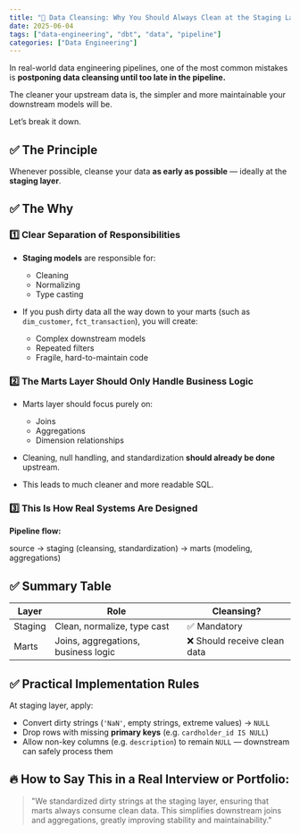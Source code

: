 ```yaml
---
title: "🧹 Data Cleansing: Why You Should Always Clean at the Staging Layer"
date: 2025-06-04
tags: ["data-engineering", "dbt", "data", "pipeline"]
categories: ["Data Engineering"]
---
```


In real-world data engineering pipelines, one of the most common mistakes is **postponing data cleansing until too late in the pipeline.**  

The cleaner your upstream data is, the simpler and more maintainable your downstream models will be.  

Let’s break it down.

## ✅ The Principle

Whenever possible, cleanse your data **as early as possible** — ideally at the **staging layer**.


## ✅ The Why

### 1️⃣ Clear Separation of Responsibilities

- **Staging models** are responsible for:
  - Cleaning
  - Normalizing
  - Type casting

- If you push dirty data all the way down to your marts (such as `dim_customer`, `fct_transaction`), you will create:

  - Complex downstream models  
  - Repeated filters  
  - Fragile, hard-to-maintain code

### 2️⃣ The Marts Layer Should Only Handle Business Logic

- Marts layer should focus purely on:
  - Joins
  - Aggregations
  - Dimension relationships

- Cleaning, null handling, and standardization **should already be done** upstream.
- This leads to much cleaner and more readable SQL.

### 3️⃣ This Is How Real Systems Are Designed

**Pipeline flow:**

source → staging (cleansing, standardization) → marts (modeling, aggregations)



## ✅ Summary Table

| Layer  | Role                          | Cleansing?          |
|--------|--------------------------------|----------------------|
| Staging | Clean, normalize, type cast     | ✅ Mandatory |
| Marts  | Joins, aggregations, business logic | ❌ Should receive clean data |



## ✅ Practical Implementation Rules

At staging layer, apply:

- Convert dirty strings (`'NaN'`, empty strings, extreme values) → `NULL`
- Drop rows with missing **primary keys** (e.g. `cardholder_id IS NULL`)
- Allow non-key columns (e.g. `description`) to remain `NULL` — downstream can safely process them



## 🔥 How to Say This in a Real Interview or Portfolio:

> "We standardized dirty strings at the staging layer, ensuring that marts always consume clean data. This simplifies downstream joins and aggregations, greatly improving stability and maintainability."

